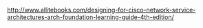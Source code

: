http://www.allitebooks.com/designing-for-cisco-network-service-architectures-arch-foundation-learning-guide-4th-edition/
